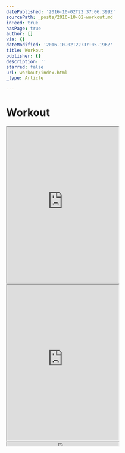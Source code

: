 ```yaml
---
datePublished: '2016-10-02T22:37:06.399Z'
sourcePath: _posts/2016-10-02-workout.md
inFeed: true
hasPage: true
author: []
via: {}
dateModified: '2016-10-02T22:37:05.196Z'
title: Workout
publisher: {}
description: ''
starred: false
url: workout/index.html
_type: Article

---
```

# Workout

<iframe src="https://the-grid.github.io/ed-userhtml/?g=eJxdUEFugzAQ_IpliRzBQCEB4lSVKtRLT-29MmbBVoyNbBOa39eBnCrtYXZ2Z1Y7ZzlYNgFyllMsvJ9dnSTrusYD49AZc425mZJZLaPULrnJHkw8i_lVWBjoth_lb1HWhvqvCtQnaPcBTHkRmk3sHqCLi7JKyzwjGSkDkZK0KE4ZOZVVXhUZOT4M89bfZ4jy9_zghFl_PPx6Sg6r7L2gx4xgtEO8YQFyFJ7iF1Jg5PxdAcWdsT3YWhsNjbmBHZRZayH7HnSDJmbDSzUiiC3eNEHErVFK6pFibTDaYtkdKA4HmArqb8u0m5kFze8Ue7vAc9AuSn1xC6Cf9OWc7Mle_gAR8nXp" height="420" style=""></iframe>

<iframe src="https://the-grid.github.io/ed-userhtml/?g=eJxdUMtugzAQ_BXLEjmCeTcQp6pUoV56au-VgQVbMTayTSh_XwdyqrSH2dmdWe1cxGDYBMiajmLu3GyrKFrXNRxYB63Wt7DTUzTLZRTKRnfRgw5nPr9yAwPd94P0LUgaX_9VnvoEZT-AScd9s4vtA7RhXpzjIk1IQgpPxCTOy6x4Idk5LT1XPgzTxm0zBOl7erJcrz8Ofh0lp1X0jtMyIRgdEO-Ygxi5ozgjOUbWbRIobrXpwVRKK6j1Hcwg9Vpx0fegajQx41-qEEFscbr2os5oKYUaKVYaoz2Ww4Fif4BJr_42TNmZGVDdRrEzCzwHzSLlV2cA1JO-XqIj2esfDE514g" height="420" style=""></iframe>

<iframe src="https://the-grid.github.io/ed-userhtml/?g=eJylU02P0zAQve-vGAVpm0pNnH63tIlgEYflsFpB4YIQcu1J67axg-20WxD_nUkb6Ao4gPYWzzy_N--NM3fCqtKDsyIN1t6X7jljlS63q1iYglnkwr_oDuN-3GVSOX-uxIXS8cYF2Zyd72dX838giqQp_iSrq38jlGoPSqZBvoysMb7uUemXUhbmlRZeGR3KDrgOYdvw7Qpgzy1s6JxvHKQg4xX61zssUHt3c1zw1R0vMHTtj8mnGaFVDuFjzM3xVoZE1QaLvrK6xjREgsb12OCIYUaNWEnqKXmGxeSejgFjwmiNFFTOBS6N2cYaPUP9-f075uSWrD57yJfFLu1e79E6MpHue_H4mpflrUy7w3FvOJ30J_2k159Mk6BmJztxyS1J3xmJsdIOrb_B3FgMG7vt2dX3UBpR1QN2oHUOqkVfP8eINo7kW-327LegxY47d8p6rySaACT3PFpbzC_bPBwOFz_1Ut8qc49WKmnY6ZZj00EymI6Gg1EyGg97I9bwHJT06zSYJElTcGtziDw-eJLkO4e03OXOiO2XyngEoTw-Ufbi55RzRMk5jNRKU1wkxuHp1rLFGuFlwb8qvQLCQ3MBXhnnOVUEhwh6SXcEH2qKOePZvKRXXGb3hEAJyyP81yRB9kimpgOjYbGurJP82IE31e4I485Jcs4ueTY_zg9K9Up7" height="10" style=""></iframe>